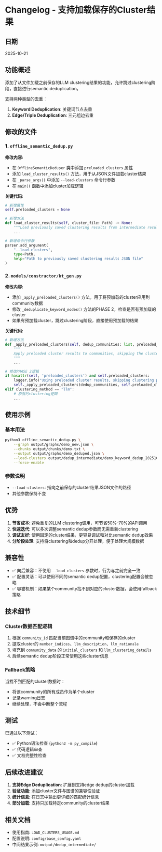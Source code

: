 # Changelog - 支持加载保存的Cluster结果

## 日期
2025-10-21

## 功能概述
添加了从文件加载之前保存的LLM clustering结果的功能，允许跳过clustering阶段，直接进行semantic deduplication。

支持两种类型的去重：
1. **Keyword Deduplication**: 关键词节点去重
2. **Edge/Triple Deduplication**: 三元组边去重

## 修改的文件

### 1. `offline_semantic_dedup.py`

**修改内容:**
- 在 `OfflineSemanticDeduper` 类中添加 `preloaded_clusters` 属性
- 添加 `load_cluster_results()` 方法，用于从JSON文件加载cluster结果
- 在 `_parse_args()` 中添加 `--load-clusters` 命令行参数
- 在 `main()` 函数中添加cluster加载逻辑

**关键代码:**
```python
# 新增属性
self.preloaded_clusters = None

# 新增方法
def load_cluster_results(self, cluster_file: Path) -> None:
    """Load previously saved clustering results from intermediate results file."""
    ...

# 新增命令行参数
parser.add_argument(
    "--load-clusters",
    type=Path,
    help="Path to previously saved clustering results JSON file"
)
```

### 2. `models/constructor/kt_gen.py`

**修改内容:**
- 添加 `_apply_preloaded_clusters()` 方法，用于将预加载的cluster应用到community数据
- 修改 `_deduplicate_keyword_nodes()` 方法的PHASE 2，检查是否有预加载的cluster
- 如果有预加载cluster，跳过clustering阶段，直接使用预加载的结果

**关键代码:**
```python
# 新增方法
def _apply_preloaded_clusters(self, dedup_communities: list, preloaded_data: dict) -> None:
    """
    Apply preloaded cluster results to communities, skipping the clustering phase.
    """
    ...

# 修改PHASE 2逻辑
if hasattr(self, 'preloaded_clusters') and self.preloaded_clusters:
    logger.info("Using preloaded cluster results, skipping clustering phase...")
    self._apply_preloaded_clusters(dedup_communities, self.preloaded_clusters)
elif clustering_method == "llm":
    # 原有的clustering逻辑
    ...
```

## 使用示例

### 基本用法
```bash
python3 offline_semantic_dedup.py \
    --graph output/graphs/demo_new.json \
    --chunks output/chunks/demo.txt \
    --output output/graphs/demo_deduped.json \
    --load-clusters output/dedup_intermediate/demo_keyword_dedup_20251021_123456.json \
    --force-enable
```

### 参数说明
- `--load-clusters`: 指向之前保存的cluster结果JSON文件的路径
- 其他参数保持不变

## 优势

1. **节省成本**: 避免重复的LLM clustering调用，可节省50%-70%的API调用
2. **快速迭代**: 可以多次调整semantic dedup参数而无需重新clustering
3. **调试友好**: 使用固定的cluster结果，更容易调试和对比semantic dedup效果
4. **分阶段处理**: 支持将clustering和dedup分开处理，便于处理大规模数据

## 兼容性

- ✅ 向后兼容：不使用 `--load-clusters` 参数时，行为与之前完全一致
- ✅ 配置灵活：可以使用不同的semantic dedup配置，clustering配置会被忽略
- ✅ 容错机制：如果某个community找不到对应的cluster数据，会使用fallback策略

## 技术细节

### Cluster数据匹配逻辑
1. 根据 `community_id` 匹配当前图谱中的community和保存的cluster
2. 提取cluster的 `member_indices`、`llm_description`、`llm_rationale`
3. 填充到 `community_data` 的 `initial_clusters` 和 `llm_clustering_details`
4. 后续semantic dedup阶段正常使用这些cluster信息

### Fallback策略
当找不到匹配的cluster数据时：
- 将该community的所有成员作为单个cluster
- 记录warning日志
- 继续处理，不会中断整个流程

## 测试

已通过以下测试：
- ✅ Python语法检查 (`python3 -m py_compile`)
- ✅ 代码逻辑审查
- ✅ 文档完整性检查

## 后续改进建议

1. **支持Edge Deduplication**: 扩展到支持edge dedup的cluster加载
2. **验证功能**: 添加cluster文件与图谱的兼容性验证
3. **统计信息**: 在日志中输出更详细的匹配统计信息
4. **部分加载**: 支持只加载特定community的cluster结果

## 相关文档

- 使用指南: `LOAD_CLUSTERS_USAGE.md`
- 配置说明: `config/base_config.yaml`
- 中间结果示例: `output/dedup_intermediate/`
